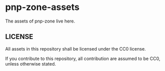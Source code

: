 # pnp-zone-assets

The assets of pnp-zone live here.

## LICENSE

All assets in this repository shall be licensed under the CC0 license.

If you contribute to this repository, all contribution are assumed to be CC0, unless otherwise stated. 
